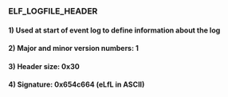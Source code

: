 ### ELF_LOGFILE_HEADER

#### 1) Used at start of event log to define information about the log

#### 2) Major and minor version numbers: 1

#### 3) Header size: 0x30

#### 4) Signature: 0x654c664 (eLfL in ASCII)

